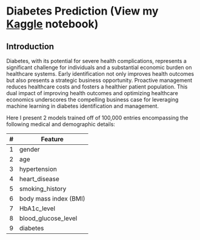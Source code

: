 # Diabetes Prediction (View my [Kaggle](https://www.kaggle.com/code/maxboonjindasup/diabetes-prediction) notebook)

## Introduction
Diabetes, with its potential for severe health complications, represents a significant challenge for individuals and a substantial economic burden on healthcare systems. Early identification not only improves health outcomes but also presents a strategic business opportunity. Proactive management reduces healthcare costs and fosters a healthier patient population. This dual impact of improving health outcomes and optimizing healthcare economics underscores the compelling business case for leveraging machine learning in diabetes identification and management.

Here I present 2 models trained off of 100,000 entries encompassing the following medical and demographic details:

| #   | Feature              |
| --- | -------------------- |
| 1   | gender               |
| 2   | age                  |
| 3   | hypertension         |
| 4   | heart_disease        |
| 5   | smoking_history      |
| 6   | body mass index (BMI)|
| 7   | HbA1c_level          |
| 8   | blood_glucose_level  |
| 9   | diabetes             |

